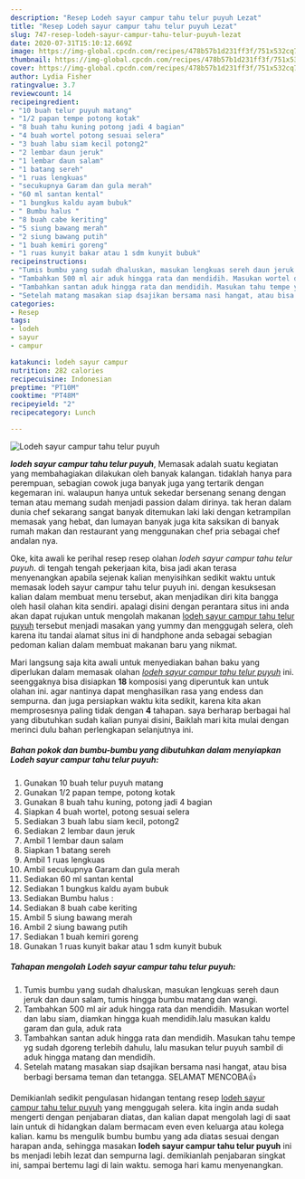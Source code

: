 ```yaml
---
description: "Resep Lodeh sayur campur tahu telur puyuh Lezat"
title: "Resep Lodeh sayur campur tahu telur puyuh Lezat"
slug: 747-resep-lodeh-sayur-campur-tahu-telur-puyuh-lezat
date: 2020-07-31T15:10:12.669Z
image: https://img-global.cpcdn.com/recipes/478b57b1d231ff3f/751x532cq70/lodeh-sayur-campur-tahu-telur-puyuh-foto-resep-utama.jpg
thumbnail: https://img-global.cpcdn.com/recipes/478b57b1d231ff3f/751x532cq70/lodeh-sayur-campur-tahu-telur-puyuh-foto-resep-utama.jpg
cover: https://img-global.cpcdn.com/recipes/478b57b1d231ff3f/751x532cq70/lodeh-sayur-campur-tahu-telur-puyuh-foto-resep-utama.jpg
author: Lydia Fisher
ratingvalue: 3.7
reviewcount: 14
recipeingredient:
- "10 buah telur puyuh matang"
- "1/2 papan tempe potong kotak"
- "8 buah tahu kuning potong jadi 4 bagian"
- "4 buah wortel potong sesuai selera"
- "3 buah labu siam kecil potong2"
- "2 lembar daun jeruk"
- "1 lembar daun salam"
- "1 batang sereh"
- "1 ruas lengkuas"
- "secukupnya Garam dan gula merah"
- "60 ml santan kental"
- "1 bungkus kaldu ayam bubuk"
- " Bumbu halus "
- "8 buah cabe keriting"
- "5 siung bawang merah"
- "2 siung bawang putih"
- "1 buah kemiri goreng"
- "1 ruas kunyit bakar atau 1 sdm kunyit bubuk"
recipeinstructions:
- "Tumis bumbu yang sudah dhaluskan, masukan lengkuas sereh daun jeruk dan daun salam, tumis hingga bumbu matang dan wangi."
- "Tambahkan 500 ml air aduk hingga rata dan mendidih. Masukan wortel dan labu siam, diamkan hingga kuah mendidih.lalu masukan kaldu garam dan gula, aduk rata"
- "Tambahkan santan aduk hingga rata dan mendidih. Masukan tahu tempe yg sudah dgoreng terlebih dahulu, lalu masukan telur puyuh sambil di aduk hingga matang dan mendidih."
- "Setelah matang masakan siap dsajikan bersama nasi hangat, atau bisa berbagi bersama teman dan tetangga. SELAMAT MENCOBA👍"
categories:
- Resep
tags:
- lodeh
- sayur
- campur

katakunci: lodeh sayur campur 
nutrition: 282 calories
recipecuisine: Indonesian
preptime: "PT10M"
cooktime: "PT48M"
recipeyield: "2"
recipecategory: Lunch

---
```



![Lodeh sayur campur tahu telur puyuh](https://img-global.cpcdn.com/recipes/478b57b1d231ff3f/751x532cq70/lodeh-sayur-campur-tahu-telur-puyuh-foto-resep-utama.jpg)

<b><i>lodeh sayur campur tahu telur puyuh</i></b>, Memasak adalah suatu kegiatan yang membahagiakan dilakukan oleh banyak kalangan. tidaklah hanya para perempuan, sebagian cowok juga banyak juga yang tertarik dengan kegemaran ini. walaupun hanya untuk sekedar bersenang senang dengan teman atau memang sudah menjadi passion dalam dirinya. tak heran dalam dunia chef sekarang sangat banyak ditemukan laki laki dengan ketrampilan memasak yang hebat, dan lumayan banyak juga kita saksikan di banyak rumah makan dan restaurant yang menggunakan chef pria sebagai chef andalan nya.



Oke, kita awali ke perihal resep resep olahan <i>lodeh sayur campur tahu telur puyuh</i>. di tengah tengah pekerjaan kita, bisa jadi akan terasa menyenangkan apabila sejenak kalian menyisihkan sedikit waktu untuk memasak lodeh sayur campur tahu telur puyuh ini. dengan kesuksesan kalian dalam membuat menu tersebut, akan menjadikan diri kita bangga oleh hasil olahan kita sendiri. apalagi disini dengan perantara situs ini anda akan dapat rujukan untuk mengolah makanan <u>lodeh sayur campur tahu telur puyuh</u> tersebut menjadi masakan yang yummy dan menggugah selera, oleh karena itu tandai alamat situs ini di handphone anda sebagai sebagian pedoman kalian dalam membuat makanan baru yang nikmat.


Mari langsung saja kita awali untuk menyediakan bahan baku yang diperlukan dalam memasak olahan <u><i>lodeh sayur campur tahu telur puyuh</i></u> ini. seenggaknya bisa disiapkan <b>18</b> komposisi yang diperuntuk kan untuk olahan ini. agar nantinya dapat menghasilkan rasa yang endess dan sempurna. dan juga persiapkan waktu kita sedikit, karena kita akan memprosesnya paling tidak dengan <b>4</b> tahapan. saya berharap berbagai hal yang dibutuhkan sudah kalian punyai disini, Baiklah mari kita mulai dengan merinci dulu bahan perlengkapan selanjutnya ini.

<!--inarticleads1-->

##### Bahan pokok dan bumbu-bumbu yang dibutuhkan dalam menyiapkan Lodeh sayur campur tahu telur puyuh:

1. Gunakan 10 buah telur puyuh matang
1. Gunakan 1/2 papan tempe, potong kotak
1. Gunakan 8 buah tahu kuning, potong jadi 4 bagian
1. Siapkan 4 buah wortel, potong sesuai selera
1. Sediakan 3 buah labu siam kecil, potong2
1. Sediakan 2 lembar daun jeruk
1. Ambil 1 lembar daun salam
1. Siapkan 1 batang sereh
1. Ambil 1 ruas lengkuas
1. Ambil secukupnya Garam dan gula merah
1. Sediakan 60 ml santan kental
1. Sediakan 1 bungkus kaldu ayam bubuk
1. Sediakan  Bumbu halus :
1. Sediakan 8 buah cabe keriting
1. Ambil 5 siung bawang merah
1. Ambil 2 siung bawang putih
1. Sediakan 1 buah kemiri goreng
1. Gunakan 1 ruas kunyit bakar atau 1 sdm kunyit bubuk




<!--inarticleads2-->

##### Tahapan mengolah Lodeh sayur campur tahu telur puyuh:

1. Tumis bumbu yang sudah dhaluskan, masukan lengkuas sereh daun jeruk dan daun salam, tumis hingga bumbu matang dan wangi.
1. Tambahkan 500 ml air aduk hingga rata dan mendidih. Masukan wortel dan labu siam, diamkan hingga kuah mendidih.lalu masukan kaldu garam dan gula, aduk rata
1. Tambahkan santan aduk hingga rata dan mendidih. Masukan tahu tempe yg sudah dgoreng terlebih dahulu, lalu masukan telur puyuh sambil di aduk hingga matang dan mendidih.
1. Setelah matang masakan siap dsajikan bersama nasi hangat, atau bisa berbagi bersama teman dan tetangga. SELAMAT MENCOBA👍




Demikianlah sedikit pengulasan hidangan tentang resep <u>lodeh sayur campur tahu telur puyuh</u> yang menggugah selera. kita ingin anda sudah mengerti dengan penjabaran diatas, dan kalian dapat mengolah lagi di saat lain untuk di hidangkan dalam bermacam even even keluarga atau kolega kalian. kamu bs mengulik bumbu bumbu yang ada diatas sesuai dengan harapan anda, sehingga masakan <b>lodeh sayur campur tahu telur puyuh</b> ini bs menjadi lebih lezat dan sempurna lagi. demikianlah penjabaran singkat ini, sampai bertemu lagi di lain waktu. semoga hari kamu menyenangkan.
